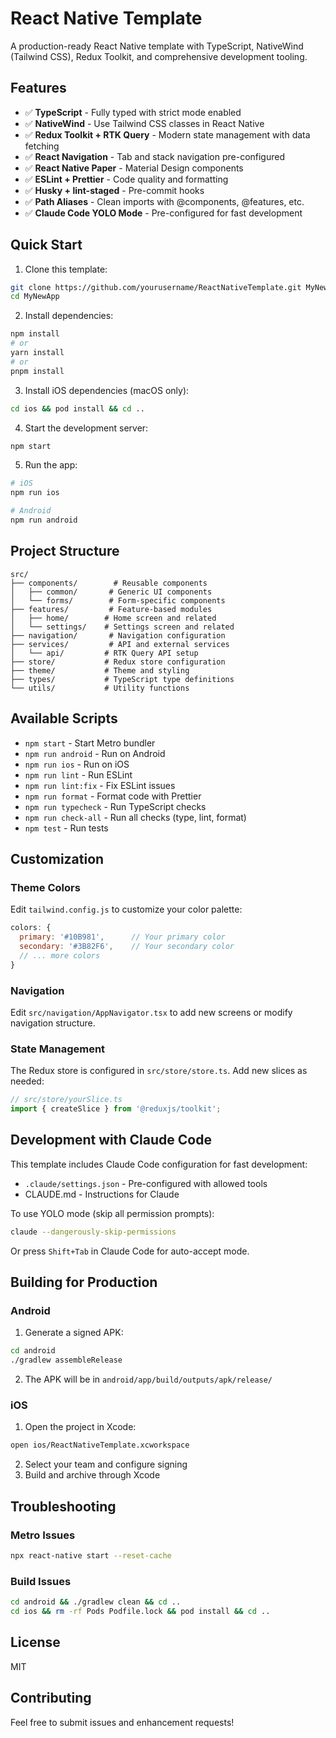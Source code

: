 # React Native Template

A production-ready React Native template with TypeScript, NativeWind (Tailwind CSS), Redux Toolkit, and comprehensive development tooling.

## Features

- ✅ **TypeScript** - Fully typed with strict mode enabled
- ✅ **NativeWind** - Use Tailwind CSS classes in React Native
- ✅ **Redux Toolkit + RTK Query** - Modern state management with data fetching
- ✅ **React Navigation** - Tab and stack navigation pre-configured
- ✅ **React Native Paper** - Material Design components
- ✅ **ESLint + Prettier** - Code quality and formatting
- ✅ **Husky + lint-staged** - Pre-commit hooks
- ✅ **Path Aliases** - Clean imports with @components, @features, etc.
- ✅ **Claude Code YOLO Mode** - Pre-configured for fast development

## Quick Start

1. Clone this template:
```bash
git clone https://github.com/yourusername/ReactNativeTemplate.git MyNewApp
cd MyNewApp
```

2. Install dependencies:
```bash
npm install
# or
yarn install
# or
pnpm install
```

3. Install iOS dependencies (macOS only):
```bash
cd ios && pod install && cd ..
```

4. Start the development server:
```bash
npm start
```

5. Run the app:
```bash
# iOS
npm run ios

# Android
npm run android
```

## Project Structure

```
src/
├── components/        # Reusable components
│   ├── common/       # Generic UI components
│   └── forms/        # Form-specific components
├── features/         # Feature-based modules
│   ├── home/        # Home screen and related
│   └── settings/    # Settings screen and related
├── navigation/       # Navigation configuration
├── services/         # API and external services
│   └── api/         # RTK Query API setup
├── store/           # Redux store configuration
├── theme/           # Theme and styling
├── types/           # TypeScript type definitions
└── utils/           # Utility functions
```

## Available Scripts

- `npm start` - Start Metro bundler
- `npm run android` - Run on Android
- `npm run ios` - Run on iOS
- `npm run lint` - Run ESLint
- `npm run lint:fix` - Fix ESLint issues
- `npm run format` - Format code with Prettier
- `npm run typecheck` - Run TypeScript checks
- `npm run check-all` - Run all checks (type, lint, format)
- `npm test` - Run tests

## Customization

### Theme Colors

Edit `tailwind.config.js` to customize your color palette:

```javascript
colors: {
  primary: '#10B981',      // Your primary color
  secondary: '#3B82F6',    // Your secondary color
  // ... more colors
}
```

### Navigation

Edit `src/navigation/AppNavigator.tsx` to add new screens or modify navigation structure.

### State Management

The Redux store is configured in `src/store/store.ts`. Add new slices as needed:

```typescript
// src/store/yourSlice.ts
import { createSlice } from '@reduxjs/toolkit';
```

## Development with Claude Code

This template includes Claude Code configuration for fast development:

- `.claude/settings.json` - Pre-configured with allowed tools
- CLAUDE.md - Instructions for Claude

To use YOLO mode (skip all permission prompts):
```bash
claude --dangerously-skip-permissions
```

Or press `Shift+Tab` in Claude Code for auto-accept mode.

## Building for Production

### Android

1. Generate a signed APK:
```bash
cd android
./gradlew assembleRelease
```

2. The APK will be in `android/app/build/outputs/apk/release/`

### iOS

1. Open the project in Xcode:
```bash
open ios/ReactNativeTemplate.xcworkspace
```

2. Select your team and configure signing
3. Build and archive through Xcode

## Troubleshooting

### Metro Issues
```bash
npx react-native start --reset-cache
```

### Build Issues
```bash
cd android && ./gradlew clean && cd ..
cd ios && rm -rf Pods Podfile.lock && pod install && cd ..
```

## License

MIT

## Contributing

Feel free to submit issues and enhancement requests!